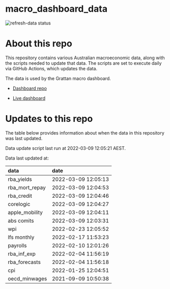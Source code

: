 
<!-- README.md is generated from README.Rmd. Please edit that file -->

# macro\_dashboard\_data

<!-- badges: start -->

![refresh-data
status](https://github.com/grattan/macro_dashboard_data/workflows/refresh-data/badge.svg)

<!-- badges: end -->

# About this repo

This repository contains various Australian macroeconomic data, along
with the scripts needed to update that data. The scripts are set to
execute daily via GitHub Actions, which updates the data.

The data is used by the Grattan macro dashboard.

  - [Dashboard repo](https://github.com/grattan/macrodashboard)

  - [Live dashboard](https://mattcowgill.shinyapps.io/macrodashboard/)

# Updates to this repo

The table below provides information about when the data in this
repository was last updated.

Data update script last run at 2022-03-09 12:05:21 AEST.

Data last updated at:

| data             | date                |
| :--------------- | :------------------ |
| rba\_yields      | 2022-03-09 12:05:13 |
| rba\_mort\_repay | 2022-03-09 12:04:53 |
| rba\_credit      | 2022-03-09 12:04:46 |
| corelogic        | 2022-03-09 12:04:27 |
| apple\_mobility  | 2022-03-09 12:04:11 |
| abs comits       | 2022-03-09 12:03:31 |
| wpi              | 2022-02-23 12:05:52 |
| lfs monthly      | 2022-02-17 11:53:23 |
| payrolls         | 2022-02-10 12:01:26 |
| rba\_inf\_exp    | 2022-02-04 11:56:19 |
| rba\_forecasts   | 2022-02-04 11:56:18 |
| cpi              | 2022-01-25 12:04:51 |
| oecd\_minwages   | 2021-09-09 10:50:38 |
